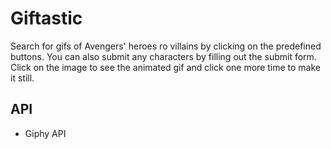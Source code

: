 # Giftastic
Search for gifs of Avengers' heroes ro villains by clicking on the predefined buttons. You can also submit any characters by filling out the submit form. Click on the image to see the animated gif and click one more time to make it still.

## API
* Giphy API
